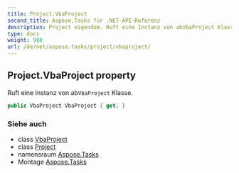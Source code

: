 ```yaml
---
title: Project.VbaProject
second_title: Aspose.Tasks für .NET-API-Referenz
description: Project eigendom. Ruft eine Instanz von abVbaProject Klasse.
type: docs
weight: 980
url: /de/net/aspose.tasks/project/vbaproject/
---
```

## Project.VbaProject property

Ruft eine Instanz von ab`VbaProject` Klasse.

```csharp
public VbaProject VbaProject { get; }
```

### Siehe auch

* class [VbaProject](../../vbaproject/)
* class [Project](../)
* namensraum [Aspose.Tasks](../../project/)
* Montage [Aspose.Tasks](../../../)


